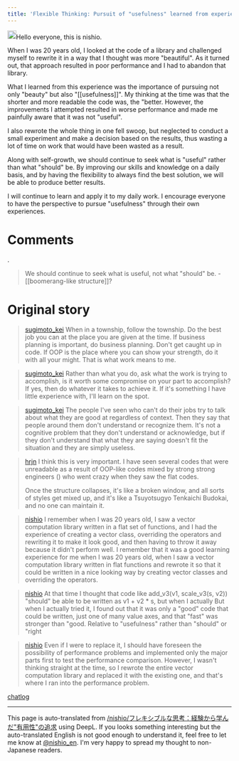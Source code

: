 ```yaml
---
title: 'Flexible Thinking: Pursuit of "usefulness" learned from experience'
---
```


<img src='https://scrapbox.io/api/pages/nishio-en/gpt/icon' alt='gpt.icon' height="19.5"/>Hello everyone, this is nishio.

When I was 20 years old, I looked at the code of a library and challenged myself to rewrite it in a way that I thought was more "beautiful". As it turned out, that approach resulted in poor performance and I had to abandon that library.

What I learned from this experience was the importance of pursuing not only "beauty" but also "[[usefulness]]". My thinking at the time was that the shorter and more readable the code was, the "better. However, the improvements I attempted resulted in worse performance and made me painfully aware that it was not "useful".

I also rewrote the whole thing in one fell swoop, but neglected to conduct a small experiment and make a decision based on the results, thus wasting a lot of time on work that would have been wasted as a result.

Along with self-growth, we should continue to seek what is "useful" rather than what "should" be. By improving our skills and knowledge on a daily basis, and by having the flexibility to always find the best solution, we will be able to produce better results.

I will continue to learn and apply it to my daily work. I encourage everyone to have the perspective to pursue "usefulness" through their own experiences.

# Comments
.
> We should continue to seek what is useful, not what "should" be.
    - [[boomerang-like structure]]?

# Original story
> [sugimoto_kei](https://twitter.com/sugimoto_kei/status/1687620950832173056) When in a township, follow the township. Do the best job you can at the place you are given at the time. If business planning is important, do business planning. Don't get caught up in code. If OOP is the place where you can show your strength, do it with all your might. That is what work means to me.

> [sugimoto_kei](https://twitter.com/sugimoto_kei/status/1687621557542338562) Rather than what you do, ask what the work is trying to accomplish, is it worth some compromise on your part to accomplish? If yes, then do whatever it takes to achieve it. If it's something I have little experience with, I'll learn on the spot.

> [sugimoto_kei](https://twitter.com/sugimoto_kei/status/1687623468341440514) The people I've seen who can't do their jobs try to talk about what they are good at regardless of context. Then they say that people around them don't understand or recognize them. It's not a cognitive problem that they don't understand or acknowledge, but if they don't understand that what they are saying doesn't fit the situation and they are simply useless.

> [hrjn](https://twitter.com/hrjn/status/1687624384574566403) I think this is very important.
>  I have seen several codes that were unreadable as a result of OOP-like codes mixed by strong strong engineers () who went crazy when they saw the flat codes.
>
>  Once the structure collapses, it's like a broken window, and all sorts of styles get mixed up, and it's like a Tsuyotsugyo Tenkaichi Budokai, and no one can maintain it.

> [nishio](https://twitter.com/nishio/status/1687630537220075522) I remember when I was 20 years old, I saw a vector computation library written in a flat set of functions, and I had the experience of creating a vector class, overriding the operators and rewriting it to make it look good, and then having to throw it away because it didn't perform well. I remember that it was a good learning experience for me when I was 20 years old, when I saw a vector computation library written in flat functions and rewrote it so that it could be written in a nice looking way by creating vector classes and overriding the operators.

> [nishio](https://twitter.com/nishio/status/1687639419925438464) At that time I thought that code like add_v3(v1, scale_v3(s, v2)) "should" be able to be written as v1 + v2 * s, but when I actually But when I actually tried it, I found out that it was only a "good" code that could be written, just one of many value axes, and that "fast" was stronger than "good. Relative to "usefulness" rather than "should" or "right

> [nishio](https://twitter.com/nishio/status/1687641991713280000) Even if I were to replace it, I should have foreseen the possibility of performance problems and implemented only the major parts first to test the performance comparison. However, I wasn't thinking straight at the time, so I rewrote the entire vector computation library and replaced it with the existing one, and that's where I ran into the performance problem.

[chatlog](https://chat.openai.com/share/eae46d5b-2695-4111-bef4-90907b27c89f)

---
This page is auto-translated from [/nishio/フレキシブルな思考：経験から学んだ"有用性"の追求](https://scrapbox.io/nishio/フレキシブルな思考：経験から学んだ"有用性"の追求) using DeepL. If you looks something interesting but the auto-translated English is not good enough to understand it, feel free to let me know at [@nishio_en](https://twitter.com/nishio_en). I'm very happy to spread my thought to non-Japanese readers.